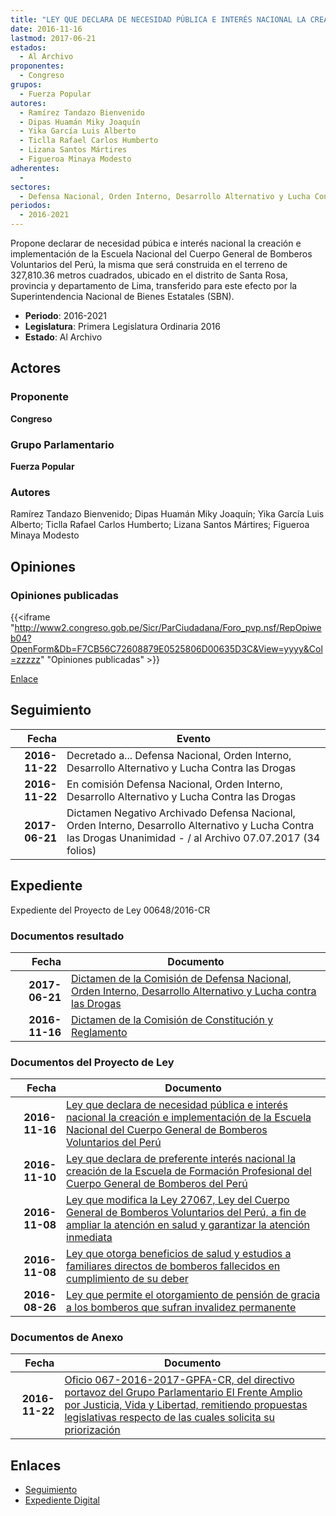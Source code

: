 ```yaml
---
title: "LEY QUE DECLARA DE NECESIDAD PÚBLICA E INTERÉS NACIONAL LA CREACIÓN E IMPLEMENTACIÓN DE LA ESCUELA NACIONAL DEL CUERPO GENERAL DE BOMBEROS VOLUNTARIOS DE PERÚ"
date: 2016-11-16
lastmod: 2017-06-21
estados: 
  - Al Archivo
proponentes: 
  - Congreso
grupos: 
  - Fuerza Popular
autores: 
  - Ramírez Tandazo Bienvenido
  - Dipas Huamán Miky Joaquín
  - Yika García Luis Alberto
  - Ticlla Rafael Carlos Humberto
  - Lizana Santos Mártires
  - Figueroa Minaya Modesto
adherentes: 
  - 
sectores: 
  - Defensa Nacional, Orden Interno, Desarrollo Alternativo y Lucha Contra las Drogas
periodos: 
  - 2016-2021
---
```


Propone declarar de necesidad púbica e interés nacional la creación e implementación de la Escuela Nacional del Cuerpo General de Bomberos Voluntarios del Perú, la misma que será construida en el terreno de 327,810.36 metros cuadrados, ubicado en el distrito de Santa Rosa, provincia y departamento de Lima, transferido para este efecto por la Superintendencia Nacional de Bienes Estatales (SBN).

- **Periodo**: 2016-2021
- **Legislatura**: Primera Legislatura Ordinaria 2016
- **Estado**: Al Archivo

## Actores

### Proponente

**Congreso**

### Grupo Parlamentario

**Fuerza Popular**

### Autores

Ramírez Tandazo Bienvenido; Dipas Huamán Miky Joaquín; Yika García Luis Alberto; Ticlla Rafael Carlos Humberto; Lizana Santos Mártires; Figueroa Minaya Modesto


## Opiniones

### Opiniones publicadas

{{<iframe "http://www2.congreso.gob.pe/Sicr/ParCiudadana/Foro_pvp.nsf/RepOpiweb04?OpenForm&Db=F7CB56C72608879E0525806D00635D3C&View=yyyy&Col=zzzzz" "Opiniones publicadas" >}}

[Enlace](http://www2.congreso.gob.pe/Sicr/ParCiudadana/Foro_pvp.nsf/RepOpiweb04?OpenForm&Db=F7CB56C72608879E0525806D00635D3C&View=yyyy&Col=zzzzz)

## Seguimiento

| Fecha | Evento |
|------:|--------|
| **2016-11-22** | Decretado a... Defensa Nacional, Orden Interno, Desarrollo Alternativo y Lucha Contra las Drogas|
| **2016-11-22** | En comisión Defensa Nacional, Orden Interno, Desarrollo Alternativo y Lucha Contra las Drogas|
| **2017-06-21** | Dictamen Negativo Archivado Defensa Nacional, Orden Interno, Desarrollo Alternativo y Lucha Contra las Drogas Unanimidad - / al Archivo 07.07.2017 (34 folios)|


## Expediente

Expediente del Proyecto de Ley 00648/2016-CR


### Documentos resultado

| Fecha | Documento |
|------:|--------|
| **2017-06-21** | [Dictamen de la Comisión de Defensa Nacional, Orden Interno, Desarrollo Alternativo y Lucha contra las Drogas](http://www.leyes.congreso.gob.pe/Documentos/2016_2021/Dictamenes/Proyectos_de_Ley/00158DC07MAY20170621.pdf) |
| **2016-11-16** | [Dictamen de la Comisión de Constitución y Reglamento](http://www.leyes.congreso.gob.pe/Documentos/2016_2021/Dictamenes/Proyectos_de_Ley/00158DC04MAY20161116.pdf) |

### Documentos del Proyecto de Ley

| Fecha | Documento |
|------:|--------|
| **2016-11-16** | [Ley que declara de necesidad pública e interés nacional la creación e implementación de la Escuela Nacional del Cuerpo General de Bomberos Voluntarios del Perú](http://www.leyes.congreso.gob.pe/Documentos/2016_2021/Proyectos_de_Ley_y_de_Resoluciones_Legislativas/PL0064820161116.D.pdf) |
| **2016-11-10** | [Ley que declara de preferente interés nacional la creación de la Escuela de Formación Profesional del Cuerpo General de Bomberos del Perú](http://www.leyes.congreso.gob.pe/Documentos/2016_2021/Proyectos_de_Ley_y_de_Resoluciones_Legislativas/PL0059820161110.D.pdf) |
| **2016-11-08** | [Ley que modifica la Ley 27067, Ley del Cuerpo General de Bomberos Voluntarios del Perú, a fin de ampliar la atención en salud y garantizar la atención inmediata](http://www.leyes.congreso.gob.pe/Documentos/2016_2021/Proyectos_de_Ley_y_de_Resoluciones_Legislativas/PL0058620161108.D.pdf) |
| **2016-11-08** | [Ley que otorga beneficios de salud y estudios a familiares directos de bomberos fallecidos en cumplimiento de su deber](http://www.leyes.congreso.gob.pe/Documentos/2016_2021/Proyectos_de_Ley_y_de_Resoluciones_Legislativas/PL0058520161108.D.pdf) |
| **2016-08-26** | [Ley que permite el otorgamiento de pensión de gracia a los bomberos que sufran invalidez permanente](http://www.leyes.congreso.gob.pe/Documentos/2016_2021/Proyectos_de_Ley_y_de_Resoluciones_Legislativas/PL0015820160826.D.pdf) |

### Documentos de Anexo

| Fecha | Documento |
|------:|--------|
| **2016-11-22** | [Oficio 067-2016-2017-GPFA-CR, del directivo portavoz del Grupo Parlamentario El Frente Amplio por Justicia, Vida y Libertad, remitiendo propuestas legislativas respecto de las cuales solicita su priorización](http://www.leyes.congreso.gob.pe/Documentos/2016_2021/Oficios/Grupos_Parlamentarios/OFICIO-067-2016-2017-GPFA-CR.pdf) |

## Enlaces 

- [Seguimiento](http://www2.congreso.gob.pehttp://www2.congreso.gob.pe/Sicr/TraDocEstProc/CLProLey2016.nsf/f7fff46988ca05b1052578e100829cc7/7ed907d1e3f0a1e40525806d006fc50a?OpenDocument)
- [Expediente Digital](http://www2.congreso.gob.pehttp://www2.congreso.gob.pe/Sicr/TraDocEstProc/CLProLey2016.nsf/f7fff46988ca05b1052578e100829cc7/7ed907d1e3f0a1e40525806d006fc50a?OpenDocument&Click=05257FB7005EB655.eb71d0cf91d8294e05256cdf006b5706/$Body/0.1C6C)
